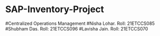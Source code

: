 # SAP-Inventory-Project
#Centralized Operations Management
#Nisha Lohar. Roll: 21ETCCS085 
#Shubham Das. Roll: 21ETCCS096 
#Lavisha Jain. Roll: 21ETCCS070 


